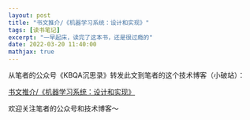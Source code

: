 ```yaml
---
layout: post
title: "书文推介/《机器学习系统：设计和实现》"
tags: [读书笔记]
excerpt: "一早起床，读完了这本书，还是很过瘾的"
date: 2022-03-20 11:40:00
mathjax: true
---
```


从笔者的公众号《KBQA沉思录》转发此文到笔者的这个技术博客（小破站）：

[书文推介/《机器学习系统：设计和实现》](https://mp.weixin.qq.com/s?__biz=MzU2MTY2ODEzNA==&mid=2247484178&idx=1&sn=7e8c14852f4faa0652ada161fc3f13d0&chksm=fc740a5bcb03834dfdb6847afa3f328054167c76193437a74f59d70397f5f7f52d283a525d22&token=1793488826&lang=zh_CN#rd)


欢迎关注笔者的公众号和技术博客～

